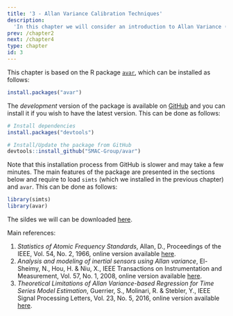 ```yaml
---
title: '3 - Allan Variance Calibration Techniques'
description:
  'In this chapter we will consider an introduction to Allan Variance (AV) -based analysis. This chapter is based on the R package avar.'
prev: /chapter2
next: /chapter4
type: chapter
id: 3
---
```


<exercise id="1" title="General Information">

This chapter is based on the R package [`avar`](https://smac-group.github.io/avar/index.html), which can be installed as follows:

```r
install.packages("avar")
```

The *development* version of the package is available on [GitHub](https://github.com/SMAC-Group/avar) and you can install it if you wish to have the latest version. This can be done as follows:

```r
# Install dependencies
install.packages("devtools")

# Install/Update the package from GitHub
devtools::install_github("SMAC-Group/avar")
```

Note that this installation process from GitHub is slower and may take a few minutes. The main features of the package are presented in the sections below and require to load `simts` (which we installed in the previous chapter) and `avar`. This can be done as follows:

```r
library(simts)
library(avar)
```

The sildes we will can be downloaded [here](https://github.com/SMAC-Group/course_smac_epfl/raw/master/pdf_slides/slides_chap3.pdf). 

Main references:

1. *Statistics of Atomic Frequency Standards*, Allan, D., Proceedings of the IEEE, Vol. 54, No. 2, 1966, online version available [here](https://ieeexplore.ieee.org/document/1446564).
2. *Analysis and modeling of inertial sensors using Allan variance*, El-Sheimy, N., Hou, H. & Niu, X., IEEE Transactions on Instrumentation and Measurement,  Vol. 57, No. 1, 2008, online version available [here](https://ieeexplore.ieee.org/abstract/document/4404126). 
3. *Theoretical Limitations of Allan Variance-based Regression for Time Series Model Estimation*, Guerrier, S., Molinari, R. & Stebler, Y.,	IEEE Signal Processing Letters, Vol. 23, No. 5, 2016, online version available [here](https://ieeexplore.ieee.org/document/7433406).  

</exercise>

<exercise id="2" title="Computing the Allan Variance">

<slides source="chapter3_01"> 
</slides>

</exercise>

<exercise id="3" title="Computing the Allan Variance of an IMU">

<slides source="chapter3_02"> 
</slides>

</exercise>

<exercise id="4" title="Allan Variance-based Regression for Time Series Model Estimation">

<slides source="chapter3_03"> 
</slides>

</exercise>

<exercise id="5" title="Exercises">

<exercise id="6" title="Exercise 1">
 
</exercise>

<exercise id="7" title="Exercise 2">
 
</exercise>

<exercise id="8" title="Exercise 3">
 
</exercise>

<exercise id="9" title="Exercise 4">
 
</exercise>

</exercise>

